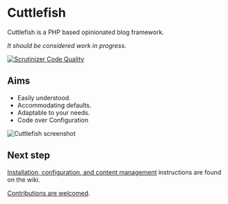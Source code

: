 # Cuttlefish
Cuttlefish is a PHP based opinionated blog framework. 

_It should be considered work in progress._

[![Scrutinizer Code Quality](https://scrutinizer-ci.com/g/svandragt/cuttlefish/badges/quality-score.png?b=master)](https://scrutinizer-ci.com/g/svandragt/cuttlefish/?branch=master)

## Aims

* Easily understood.
* Accommodating defaults.
* Adaptable to your needs.
* Code over Configuration

![Cuttlefish screenshot](https://vandragt.com/file/d97a82559947ebc1f195213a751c52f0/Screenshot+from+2020-03-03+08-34-26.png)


## Next step

[Installation, configuration, and content management](https://github.com/svandragt/cuttlefish/wiki)
instructions are found on the wiki.

[Contributions are welcomed](https://github.com/svandragt/cuttlefish/issues). 
